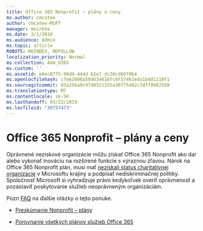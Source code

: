 ```yaml
---
title: Office 365 Nonprofit – plány a ceny
ms.author: cmcatee
author: cmcatee-MSFT
manager: mnirkhe
ms.date: 3/1/2018
ms.audience: Admin
ms.topic: article
ROBOTS: NOINDEX, NOFOLLOW
localization_priority: Normal
ms.collection: Adm_O365
ms.custom: ''
ms.assetid: e6ec87f5-98d4-444d-b1e7-dc36cd60f064
ms.openlocfilehash: cfe62608a50d634616fc9f57461eda1b401110f1
ms.sourcegitcommit: 03a156a9c9740521155a30775492c7dff0982588
ms.translationtype: MT
ms.contentlocale: sk-SK
ms.lasthandoff: 03/22/2019
ms.locfileid: "30757473"
---
```

# <a name="office-365-for-nonprofit-plans-and-pricing"></a>Office 365 Nonprofit – plány a ceny

Oprávnené neziskové organizácie môžu získať Office 365 Nonprofit ako dar alebo vykonať inováciu na rozšírené funkcie s výraznou zľavou. Nárok na Office 365 Nonprofit plán, musí mať [nezískali status charitatívnej organizácie](https://go.microsoft.com/fwlink/p/?LinkID=330253) v Microsoftu krajiny a podpísať nediskriminačnej politiky. Spoločnosť Microsoft si vyhradzuje právo kedykoľvek overiť oprávnenosť a pozastaviť poskytovanie služieb neoprávneným organizáciám. 
  
Pozri [FAQ](https://products.office.com/nonprofit/office-365-nonprofit) na ďalšie otázky o tejto ponuke. 
  
- [Preskúmanie Nonprofit – plány](https://products.office.com/nonprofit/office-365-nonprofit-plans-and-pricing?tab=1)
    
- [Porovnanie všetkých plánov služieb Office 365](https://products.office.com/business/compare-more-office-365-for-business-plans)
    

